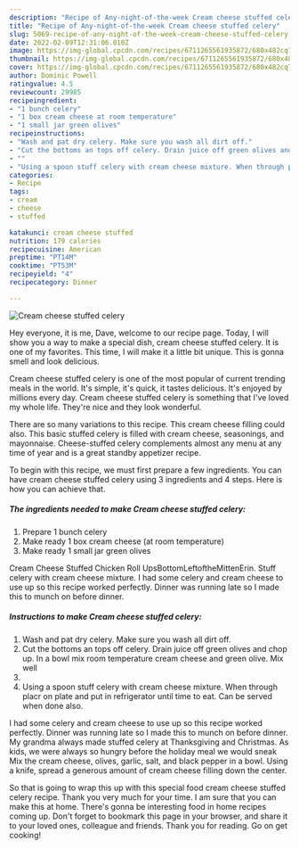 ```yaml
---
description: "Recipe of Any-night-of-the-week Cream cheese stuffed celery"
title: "Recipe of Any-night-of-the-week Cream cheese stuffed celery"
slug: 5069-recipe-of-any-night-of-the-week-cream-cheese-stuffed-celery
date: 2022-02-09T12:31:06.010Z
image: https://img-global.cpcdn.com/recipes/6711265561935872/680x482cq70/cream-cheese-stuffed-celery-recipe-main-photo.jpg
thumbnail: https://img-global.cpcdn.com/recipes/6711265561935872/680x482cq70/cream-cheese-stuffed-celery-recipe-main-photo.jpg
cover: https://img-global.cpcdn.com/recipes/6711265561935872/680x482cq70/cream-cheese-stuffed-celery-recipe-main-photo.jpg
author: Dominic Powell
ratingvalue: 4.5
reviewcount: 29985
recipeingredient:
- "1 bunch celery"
- "1 box cream cheese at room temperature"
- "1 small jar green olives"
recipeinstructions:
- "Wash and pat dry celery. Make sure you wash all dirt off."
- "Cut the bottoms an tops off celery. Drain juice off green olives and chop up. In a bowl mix room temperature cream cheese and green olive. Mix well"
- ""
- "Using a spoon stuff celery with cream cheese mixture. When through placr on plate and put in refrigerator until time to eat. Can be served when done also."
categories:
- Recipe
tags:
- cream
- cheese
- stuffed

katakunci: cream cheese stuffed 
nutrition: 179 calories
recipecuisine: American
preptime: "PT14M"
cooktime: "PT53M"
recipeyield: "4"
recipecategory: Dinner

---
```



![Cream cheese stuffed celery](https://img-global.cpcdn.com/recipes/6711265561935872/680x482cq70/cream-cheese-stuffed-celery-recipe-main-photo.jpg)

Hey everyone, it is me, Dave, welcome to our recipe page. Today, I will show you a way to make a special dish, cream cheese stuffed celery. It is one of my favorites. This time, I will make it a little bit unique. This is gonna smell and look delicious.

Cream cheese stuffed celery is one of the most popular of current trending meals in the world. It's simple, it's quick, it tastes delicious. It's enjoyed by millions every day. Cream cheese stuffed celery is something that I've loved my whole life. They're nice and they look wonderful.

There are so many variations to this recipe. This cream cheese filling could also. This basic stuffed celery is filled with cream cheese, seasonings, and mayonnaise. Cheese-stuffed celery complements almost any menu at any time of year and is a great standby appetizer recipe.


To begin with this recipe, we must first prepare a few ingredients. You can have cream cheese stuffed celery using 3 ingredients and 4 steps. Here is how you can achieve that.

<!--inarticleads1-->

##### The ingredients needed to make Cream cheese stuffed celery:

1. Prepare 1 bunch celery
1. Make ready 1 box cream cheese (at room temperature)
1. Make ready 1 small jar green olives


Cream Cheese Stuffed Chicken Roll UpsBottomLeftoftheMittenErin. Stuff celery with cream cheese mixture. I had some celery and cream cheese to use up so this recipe worked perfectly. Dinner was running late so I made this to munch on before dinner. 

<!--inarticleads2-->

##### Instructions to make Cream cheese stuffed celery:

1. Wash and pat dry celery. Make sure you wash all dirt off.
1. Cut the bottoms an tops off celery. Drain juice off green olives and chop up. In a bowl mix room temperature cream cheese and green olive. Mix well
1. 
1. Using a spoon stuff celery with cream cheese mixture. When through placr on plate and put in refrigerator until time to eat. Can be served when done also.


I had some celery and cream cheese to use up so this recipe worked perfectly. Dinner was running late so I made this to munch on before dinner. My grandma always made stuffed celery at Thanksgiving and Christmas. As kids, we were always so hungry before the holiday meal we would sneak Mix the cream cheese, olives, garlic, salt, and black pepper in a bowl. Using a knife, spread a generous amount of cream cheese filling down the center. 

So that is going to wrap this up with this special food cream cheese stuffed celery recipe. Thank you very much for your time. I am sure that you can make this at home. There's gonna be interesting food in home recipes coming up. Don't forget to bookmark this page in your browser, and share it to your loved ones, colleague and friends. Thank you for reading. Go on get cooking!
